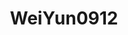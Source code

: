 ---
title: WeiYun0912
github: https://github.com/WeiYun0912
mode: dark
transition: 1s
score: 84.7
archetype:
- Github Actions
- Little Bit of Everything
- Badges | Tags | Icons
---